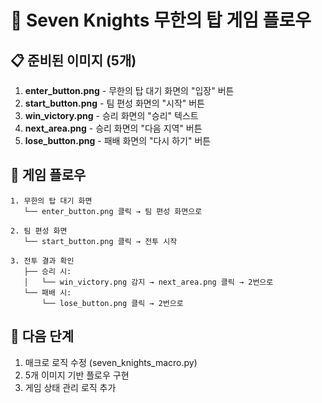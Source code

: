 
# 🎯 Seven Knights 무한의 탑 게임 플로우

## 📋 준비된 이미지 (5개)

1. **enter_button.png** - 무한의 탑 대기 화면의 "입장" 버튼
2. **start_button.png** - 팀 편성 화면의 "시작" 버튼
3. **win_victory.png** - 승리 화면의 "승리" 텍스트
4. **next_area.png** - 승리 화면의 "다음 지역" 버튼
5. **lose_button.png** - 패배 화면의 "다시 하기" 버튼

## 🔄 게임 플로우

```
1. 무한의 탑 대기 화면
   └── enter_button.png 클릭 → 팀 편성 화면으로

2. 팀 편성 화면
   └── start_button.png 클릭 → 전투 시작

3. 전투 결과 확인
   ├── 승리 시:
   │   └── win_victory.png 감지 → next_area.png 클릭 → 2번으로
   └── 패배 시:
       └── lose_button.png 클릭 → 2번으로
```

## 🚀 다음 단계

1. 매크로 로직 수정 (seven_knights_macro.py)
2. 5개 이미지 기반 플로우 구현
3. 게임 상태 관리 로직 추가
